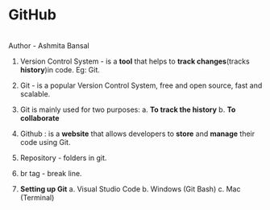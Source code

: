 # GitHub
<br> Author - Ashmita Bansal
1. Version Control System - is a **tool** that helps to **track changes**(tracks **history**)in code. Eg: Git.

2. Git - is a popular Version Control System, free and open source, fast and scalable.

3. Git is mainly used for two purposes:
   a. **To track the history**
   b. **To collaborate**
   
4. Github : is a **website** that allows developers to **store** and **manage** their code using Git.
   
5. Repository - folders in git.

6. br tag - break line.

7. **Setting up Git**
   a. Visual Studio Code
   b. Windows (Git Bash)
   c. Mac (Terminal)
